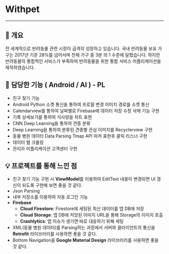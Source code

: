 # Withpet
---
## 📝 개요 

 전 세계적으로 반려동물 관련 시장이 급격히 성장하고 있습니다. 국내 반려동물 보유 가구는 2017년 기준 28%를 넘어서며 전체 가구 중 3분 의 1 수준에 달했습니다. 하지만 반려동물의 통합적인 서비스가 부족하여 반려동물을 위한 통합 서비스 어플리케이션을제작하였습니다.
 
 ## 📱 담당한 기능 ( Android / AI ) - PL

- 친구 찾기 기능
- Android Python 소켓 통신을 통하여 프로필 변경 이미지 경로를 소켓 통신
- Calendarview를 통하여 날짜별로 Firebase에 데이터 저장 수정 삭제 기능 구현
- 기록 상세보기를 통하여 식사량을 차트 표현
- CNN Deep Learning을 통하여 견종 분류
- Deep Learning을 통하여 분류된 견종별 관심 이미지를 Recyclerview 구현
- 동물 병원 데이터 Data Parsing Tmap API 마커 표현후 클릭 리스너 구현
- 데이터 웹 크롤링
- 관리자 어플리케이션 고객센터 구현

## 💡 프로젝트를 통해 느낀 점

- 친구 찾기 기능 구현 시 **ViewModel**를 이용하여 EditText 내용이 변경되면 UI 갱신이 되도록 구현해 보면 좋을 것 같다.
- Json Parsing
- 내부 저장소를 이용하여 자동 로그인 기능
- **Firebase**
    - **Cloud Firestore**: Firestore에 세팅된 최신 데이터를 앱 DB에 저장
    - **Cloud Storage**: 앱 DB에 저앙된 이미지 URL을 통해 Storage의 이미지 호출
    - **Crashlytics**: 앱 이슈가 생기면 바로 대응하기 위해 세팅
- XML(동물 병원 데이터)를 Parsing하는 과정에서 서버와 클라이언트의 통신을 **Retrofit** 라이브러리를 사용하면 좋을 것 같다.
- Bottom Navigation을 **Google Material Design** 라이브러리를 사용하면 좋을 것 같다.
